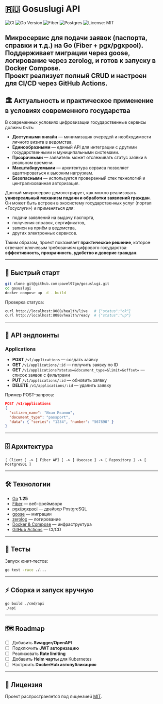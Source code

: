 # 🇷🇺 Gosuslugi API

![CI](https://github.com/pavel97go/gosuslugi/actions/workflows/ci.yml/badge.svg)
![Go Version](https://img.shields.io/badge/Go-1.25-blue)
![Fiber](https://img.shields.io/badge/Fiber-🚀-green)
![Postgres](https://img.shields.io/badge/Postgres-16-blue)
![License: MIT](https://img.shields.io/badge/License-MIT-yellow.svg)

Микросервис для подачи заявок (**паспорта, справки и т.д.**) на **Go (Fiber + pgx/pgxpool)**.  
Поддерживает миграции через **goose**, логирование через **zerolog**, и готов к запуску в **Docker Compose**.  
Проект реализует полный CRUD и настроен для CI/CD через GitHub Actions.
---

## 🏛️ Актуальность и практическое применение в условиях современного государства

В современных условиях цифровизации государственные сервисы должны быть:
- **Доступными онлайн** — минимизация очередей и необходимости личного визита в ведомства.  
- **Единообразными** — единый API для интеграции с другими государственными и муниципальными системами.  
- **Прозрачными** — заявитель может отслеживать статус заявки в реальном времени.  
- **Масштабируемыми** — архитектура сервиса позволяет адаптироваться к высоким нагрузкам.  
- **Безопасными** — используется проверенный стек технологий и централизованная авторизация.

Данный микросервис демонстрирует, как можно реализовать **универсальный механизм подачи и обработки заявлений граждан**.  
Он может быть встроен в экосистему государственных услуг (портал «Госуслуги») и применяться для:
- подачи заявлений на выдачу паспорта,  
- получения справок, сертификатов,  
- записи на приём в ведомства,  
- других электронных сервисов.  

Таким образом, проект показывает **практическое решение**, которое отвечает ключевым требованиям цифрового государства: **эффективность, прозрачность, удобство и доверие граждан**.

---

## 🚀 Быстрый старт

```bash
git clone git@github.com:pavel97go/gosuslugi.git
cd gosuslugi
docker compose up -d --build
```

Проверка статуса:
```bash
curl http://localhost:8080/health/live   # {"status":"ok"}
curl http://localhost:8080/health/ready  # {"status":"up"}
```

---

## 📑 API эндпоинты

### Applications
- **POST** `/v1/applications` — создать заявку  
- **GET** `/v1/applications/:id` — получить заявку по ID  
- **GET** `/v1/applications?status=&document_type=&limit=&offset=` — список заявок с фильтрами  
- **PUT** `/v1/applications/:id` — обновить заявку  
- **DELETE** `/v1/applications/:id` — удалить заявку  

Пример POST-запроса:
```json
POST /v1/applications
{
  "citizen_name": "Иван Иванов",
  "document_type": "passport",
  "data": { "series": "1234", "number": "567890" }
}
```

---

## 🗄️ Архитектура

```
[ Client ] -> [ Fiber API ] -> [ Usecase ] -> [ Repository ] -> [ PostgreSQL ]
```

---

## 🛠️ Технологии

- [Go](https://go.dev/) **1.25**
- [Fiber](https://gofiber.io/) — веб-фреймворк
- [pgx/pgxpool](https://github.com/jackc/pgx) — драйвер PostgreSQL
- [goose](https://github.com/pressly/goose) — миграции
- [zerolog](https://github.com/rs/zerolog) — логирование
- [Docker & Compose](https://docs.docker.com/) — инфраструктура
- [GitHub Actions](https://docs.github.com/en/actions) — CI/CD

---

## 🧪 Тесты
Запуск юнит-тестов:
```bash
go test -race ./...
```

---

## ⚡ Сборка и запуск вручную
```bash
go build ./cmd/api
./api
```

---

## 🗺️ Roadmap
- [ ] Добавить **Swagger/OpenAPI**
- [ ] Подключить **JWT авторизацию**
- [ ] Реализовать **Rate limiting**
- [ ] Добавить **Helm чарты** для Kubernetes
- [ ] Настроить **DockerHub автопубликацию**

---

## 📄 Лицензия
Проект распространяется под лицензией [MIT](LICENSE).
